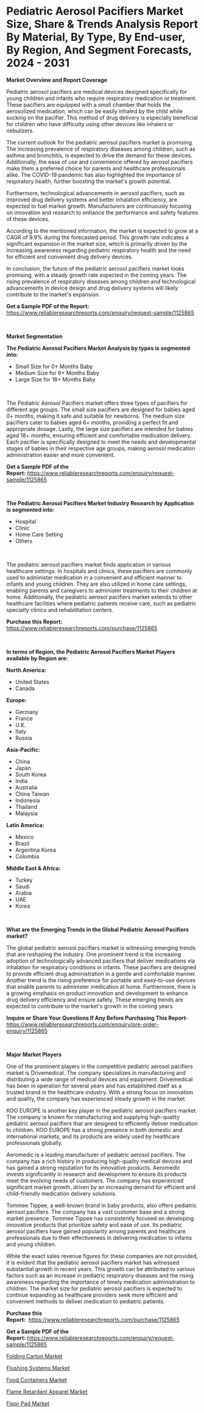 <p><h1>Pediatric Aerosol Pacifiers Market Size, Share & Trends Analysis Report By Material, By Type, By End-user, By Region, And Segment Forecasts, 2024 - 2031</h1></p><p><strong>Market Overview and Report Coverage</strong></p>
<p><p>Pediatric aerosol pacifiers are medical devices designed specifically for young children and infants who require respiratory medication or treatment. These pacifiers are equipped with a small chamber that holds the aerosolized medication, which can be easily inhaled by the child while sucking on the pacifier. This method of drug delivery is especially beneficial for children who have difficulty using other devices like inhalers or nebulizers.</p><p>The current outlook for the pediatric aerosol pacifiers market is promising. The increasing prevalence of respiratory diseases among children, such as asthma and bronchitis, is expected to drive the demand for these devices. Additionally, the ease of use and convenience offered by aerosol pacifiers make them a preferred choice for parents and healthcare professionals alike. The COVID-19 pandemic has also highlighted the importance of respiratory health, further boosting the market's growth potential.</p><p>Furthermore, technological advancements in aerosol pacifiers, such as improved drug delivery systems and better inhalation efficiency, are expected to fuel market growth. Manufacturers are continuously focusing on innovation and research to enhance the performance and safety features of these devices.</p><p>According to the mentioned information, the market is expected to grow at a CAGR of 9.9% during the forecasted period. This growth rate indicates a significant expansion in the market size, which is primarily driven by the increasing awareness regarding pediatric respiratory health and the need for efficient and convenient drug delivery devices.</p><p>In conclusion, the future of the pediatric aerosol pacifiers market looks promising, with a steady growth rate expected in the coming years. The rising prevalence of respiratory diseases among children and technological advancements in device design and drug delivery systems will likely contribute to the market's expansion.</p></p>
<p><strong>Get a Sample PDF of the Report:</strong> <a href="https://www.reliableresearchreports.com/enquiry/request-sample/1125865">https://www.reliableresearchreports.com/enquiry/request-sample/1125865</a></p>
<p>&nbsp;</p>
<p><strong>Market Segmentation</strong></p>
<p><strong>The Pediatric Aerosol Pacifiers Market Analysis by types is segmented into:</strong></p>
<p><ul><li>Small Size for 0+ Months Baby</li><li>Medium Size for 6+ Months Baby</li><li>Large Size for 18+ Months Baby</li></ul></p>
<p>&nbsp;</p>
<p><p>The Pediatric Aerosol Pacifiers market offers three types of pacifiers for different age groups. The small size pacifiers are designed for babies aged 0+ months, making it safe and suitable for newborns. The medium size pacifiers cater to babies aged 6+ months, providing a perfect fit and appropriate dosage. Lastly, the large size pacifiers are intended for babies aged 18+ months, ensuring efficient and comfortable medication delivery. Each pacifier is specifically designed to meet the needs and developmental stages of babies in their respective age groups, making aerosol medication administration easier and more convenient.</p></p>
<p><strong>Get a Sample PDF of the Report:</strong>&nbsp;<a href="https://www.reliableresearchreports.com/enquiry/request-sample/1125865">https://www.reliableresearchreports.com/enquiry/request-sample/1125865</a></p>
<p>&nbsp;</p>
<p><strong>The Pediatric Aerosol Pacifiers Market Industry Research by Application is segmented into:</strong></p>
<p><ul><li>Hospital</li><li>Clinic</li><li>Home Care Setting</li><li>Others</li></ul></p>
<p>&nbsp;</p>
<p><p>The pediatric aerosol pacifiers market finds application in various healthcare settings. In hospitals and clinics, these pacifiers are commonly used to administer medication in a convenient and efficient manner to infants and young children. They are also utilized in home care settings, enabling parents and caregivers to administer treatments to their children at home. Additionally, the pediatric aerosol pacifiers market extends to other healthcare facilities where pediatric patients receive care, such as pediatric specialty clinics and rehabilitation centers.</p></p>
<p><strong>Purchase this Report:</strong>&nbsp; <a href="https://www.reliableresearchreports.com/purchase/1125865">https://www.reliableresearchreports.com/purchase/1125865</a></p>
<p>&nbsp;</p>
<p><strong>In terms of Region, the Pediatric Aerosol Pacifiers Market Players available by Region are:</strong></p>
<p>
    <p> <strong> North America: </strong>
        <ul>
            <li>United States</li>
            <li>Canada</li>
        </ul>
        </p> 
    <p> <strong> Europe: </strong>
        <ul>
            <li>Germany</li>
            <li>France</li>
            <li>U.K.</li>
            <li>Italy</li>
            <li>Russia</li>
        </ul>
        </p> 
    <p> <strong> Asia-Pacific: </strong>
        <ul>
            <li>China</li>
            <li>Japan</li>
            <li>South Korea</li>
            <li>India</li>
            <li>Australia</li>
            <li>China Taiwan</li>
            <li>Indonesia</li>
            <li>Thailand</li>
            <li>Malaysia</li>
        </ul>
        </p> 
    <p> <strong> Latin America: </strong>
        <ul>
            <li>Mexico</li>
            <li>Brazil</li>
            <li>Argentina Korea</li>
            <li>Colombia</li>
        </ul>
        </p> 
    <p> <strong> Middle East & Africa: </strong>
        <ul>
            <li>Turkey</li>
            <li>Saudi</li>
            <li>Arabia</li>
            <li>UAE</li>
            <li>Korea</li>
        </ul>
    </p>
    </p>
<p>&nbsp;</p>
<p><strong>What are the Emerging Trends in the Global Pediatric Aerosol Pacifiers market?</strong></p>
<p><p>The global pediatric aerosol pacifiers market is witnessing emerging trends that are reshaping the industry. One prominent trend is the increasing adoption of technologically advanced pacifiers that deliver medications via inhalation for respiratory conditions in infants. These pacifiers are designed to provide efficient drug administration in a gentle and comfortable manner. Another trend is the rising preference for portable and easy-to-use devices that enable parents to administer medication at home. Furthermore, there is a growing emphasis on product innovation and development to enhance drug delivery efficiency and ensure safety. These emerging trends are expected to contribute to the market's growth in the coming years.</p></p>
<p><strong>Inquire or Share Your Questions If Any Before Purchasing This Report</strong>- <a href="https://www.reliableresearchreports.com/enquiry/pre-order-enquiry/1125865">https://www.reliableresearchreports.com/enquiry/pre-order-enquiry/1125865</a></p>
<p>&nbsp;</p>
<p><strong>Major Market Players</strong></p>
<p><p>One of the prominent players in the competitive pediatric aerosol pacifiers market is Drivemedical. The company specializes in manufacturing and distributing a wide range of medical devices and equipment. Drivemedical has been in operation for several years and has established itself as a trusted brand in the healthcare industry. With a strong focus on innovation and quality, the company has experienced steady growth in the market.</p><p>KOO EUROPE is another key player in the pediatric aerosol pacifiers market. The company is known for manufacturing and supplying high-quality pediatric aerosol pacifiers that are designed to efficiently deliver medication to children. KOO EUROPE has a strong presence in both domestic and international markets, and its products are widely used by healthcare professionals globally.</p><p>Aeromedic is a leading manufacturer of pediatric aerosol pacifiers. The company has a rich history in producing high-quality medical devices and has gained a strong reputation for its innovative products. Aeromedic invests significantly in research and development to ensure its products meet the evolving needs of customers. The company has experienced significant market growth, driven by an increasing demand for efficient and child-friendly medication delivery solutions.</p><p>Tommee Tippee, a well-known brand in baby products, also offers pediatric aerosol pacifiers. The company has a vast customer base and a strong market presence. Tommee Tippee has consistently focused on developing innovative products that prioritize safety and ease of use. Its pediatric aerosol pacifiers have gained popularity among parents and healthcare professionals due to their effectiveness in delivering medication to infants and young children.</p><p>While the exact sales revenue figures for these companies are not provided, it is evident that the pediatric aerosol pacifiers market has witnessed substantial growth in recent years. This growth can be attributed to various factors such as an increase in pediatric respiratory diseases and the rising awareness regarding the importance of timely medication administration to children. The market size for pediatric aerosol pacifiers is expected to continue expanding as healthcare providers seek more efficient and convenient methods to deliver medication to pediatric patients.</p></p>
<p><strong>Purchase this Report:</strong>&nbsp;&nbsp;<a href="https://www.reliableresearchreports.com/purchase/1125865">https://www.reliableresearchreports.com/purchase/1125865</a></p>
<p></p>
<p><strong>Get a Sample PDF of the Report:</strong>&nbsp;<a href="https://www.reliableresearchreports.com/enquiry/request-sample/1125865">https://www.reliableresearchreports.com/enquiry/request-sample/1125865</a></p>
<p><p><a href="https://github.com/mabutironaldo/Market-Research-Report-List-2/blob/main/folding-carton-market.md">Folding Carton Market</a></p><p><a href="https://github.com/castoriffic/Market-Research-Report-List-2/blob/main/flushing-systems-market.md">Flushing Systems Market</a></p><p><a href="https://github.com/lbird53714/Market-Research-Report-List-2/blob/main/food-containers-market.md">Food Containers Market</a></p><p><a href="https://github.com/FassouRP/Market-Research-Report-List-2/blob/main/flame-retardant-apparel-market.md">Flame Retardant Apparel Market</a></p><p><a href="https://github.com/ashepherd82/Market-Research-Report-List-2/blob/main/floor-pad-market.md">Floor Pad Market</a></p></p>
